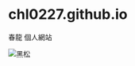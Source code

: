 # chl0227.github.io
春龍 個人網站

![黑松](https://github.com/user-attachments/assets/5aade76f-6d2a-4a4f-812a-aef0cae1441c)
